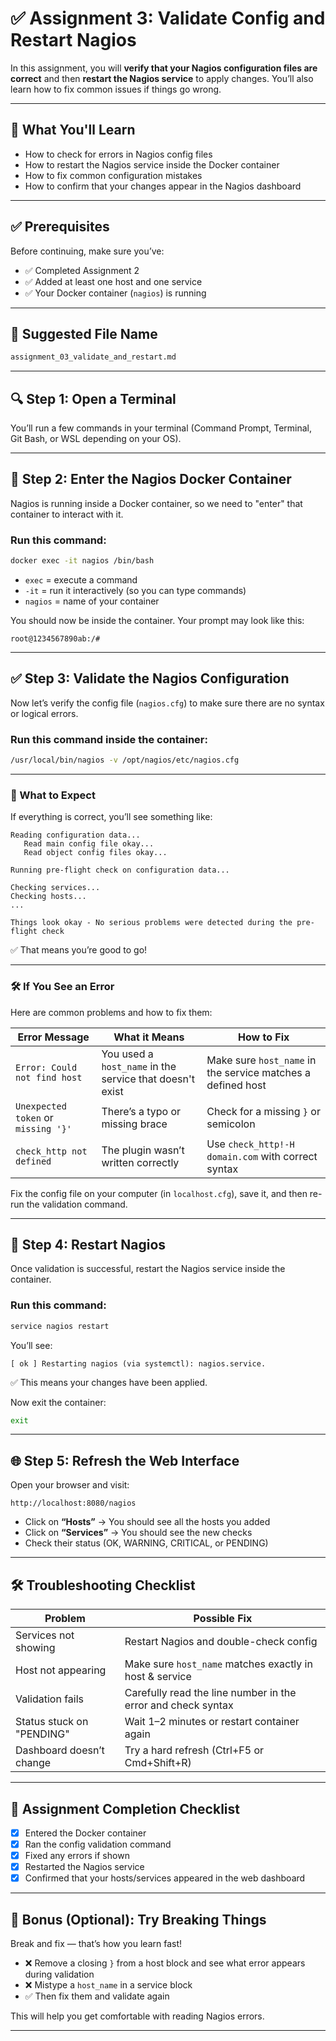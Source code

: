 # ✅ Assignment 3: Validate Config and Restart Nagios

In this assignment, you will **verify that your Nagios configuration files are correct** and then **restart the Nagios service** to apply changes. You’ll also learn how to fix common issues if things go wrong.

---

## 🎯 What You'll Learn

* How to check for errors in Nagios config files
* How to restart the Nagios service inside the Docker container
* How to fix common configuration mistakes
* How to confirm that your changes appear in the Nagios dashboard

---

## ✅ Prerequisites

Before continuing, make sure you’ve:

* ✅ Completed Assignment 2
* ✅ Added at least one host and one service
* ✅ Your Docker container (`nagios`) is running

---

## 📄 Suggested File Name

```bash
assignment_03_validate_and_restart.md
```

---

## 🔍 Step 1: Open a Terminal

You’ll run a few commands in your terminal (Command Prompt, Terminal, Git Bash, or WSL depending on your OS).

---

## 🧪 Step 2: Enter the Nagios Docker Container

Nagios is running inside a Docker container, so we need to "enter" that container to interact with it.

### Run this command:

```bash
docker exec -it nagios /bin/bash
```

* `exec` = execute a command
* `-it` = run it interactively (so you can type commands)
* `nagios` = name of your container

You should now be inside the container. Your prompt may look like this:

```
root@1234567890ab:/#
```

---

## ✅ Step 3: Validate the Nagios Configuration

Now let’s verify the config file (`nagios.cfg`) to make sure there are no syntax or logical errors.

### Run this command inside the container:

```bash
/usr/local/bin/nagios -v /opt/nagios/etc/nagios.cfg
```

---

### 🧾 What to Expect

If everything is correct, you’ll see something like:

```
Reading configuration data...
   Read main config file okay...
   Read object config files okay...

Running pre-flight check on configuration data...

Checking services...
Checking hosts...
...

Things look okay - No serious problems were detected during the pre-flight check
```

✅ That means you’re good to go!

---

### 🛠️ If You See an Error

Here are common problems and how to fix them:

| Error Message                       | What it Means                                            | How to Fix                                                  |
| ----------------------------------- | -------------------------------------------------------- | ----------------------------------------------------------- |
| `Error: Could not find host`        | You used a `host_name` in the service that doesn't exist | Make sure `host_name` in the service matches a defined host |
| `Unexpected token` or `missing '}'` | There’s a typo or missing brace                          | Check for a missing `}` or semicolon                        |
| `check_http not defined`            | The plugin wasn’t written correctly                      | Use `check_http!-H domain.com` with correct syntax          |

Fix the config file on your computer (in `localhost.cfg`), save it, and then re-run the validation command.

---

## 🔁 Step 4: Restart Nagios

Once validation is successful, restart the Nagios service inside the container.

### Run this command:

```bash
service nagios restart
```

You’ll see:

```
[ ok ] Restarting nagios (via systemctl): nagios.service.
```

✅ This means your changes have been applied.

Now exit the container:

```bash
exit
```

---

## 🌐 Step 5: Refresh the Web Interface

Open your browser and visit:

```
http://localhost:8080/nagios
```

* Click on **“Hosts”** → You should see all the hosts you added
* Click on **“Services”** → You should see the new checks
* Check their status (OK, WARNING, CRITICAL, or PENDING)

---

## 🛠️ Troubleshooting Checklist

| Problem                   | Possible Fix                                                 |
| ------------------------- | ------------------------------------------------------------ |
| Services not showing      | Restart Nagios and double-check config                       |
| Host not appearing        | Make sure `host_name` matches exactly in host & service      |
| Validation fails          | Carefully read the line number in the error and check syntax |
| Status stuck on "PENDING" | Wait 1–2 minutes or restart container again                  |
| Dashboard doesn’t change  | Try a hard refresh (Ctrl+F5 or Cmd+Shift+R)                  |

---

## 🎉 Assignment Completion Checklist

* [x] Entered the Docker container
* [x] Ran the config validation command
* [x] Fixed any errors if shown
* [x] Restarted the Nagios service
* [x] Confirmed that your hosts/services appeared in the web dashboard

---

## 🏁 Bonus (Optional): Try Breaking Things

Break and fix — that’s how you learn fast!

* ❌ Remove a closing `}` from a host block and see what error appears during validation
* ❌ Mistype a `host_name` in a service block
* ✅ Then fix them and validate again

This will help you get comfortable with reading Nagios errors.

---
